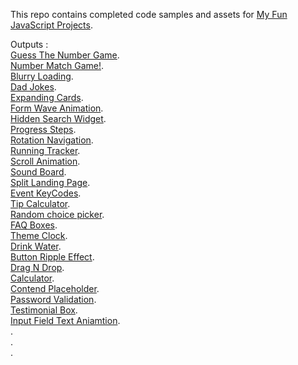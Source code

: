 
This repo contains completed code samples and assets for <a href='https://github.com/abdellahslimani/Fun-javascript-projects'>My Fun JavaScript Projects</a>.

Outputs :<br />
<a href='https://abdellahslimani.github.io/Fun-javascript-projects/Guess%20The%20Number%20Game/index.html'>Guess The Number Game</a>.<br>
<a href='https://abdellahslimani.github.io/Fun-javascript-projects/Number%20Match%20Game/index.html'>Number Match Game!</a>.<br>
<a href='https://abdellahslimani.github.io/Fun-javascript-projects/Blurry%20Loading/index.html'>Blurry Loading</a>.<br>
<a href='https://abdellahslimani.github.io/Fun-javascript-projects/Dad%20Jokes/index.html'>Dad Jokes</a>.<br>
<a href='https://abdellahslimani.github.io/Fun-javascript-projects/Expanding%20Cards%20project/index.html'>Expanding Cards</a>.<br>
<a href='https://abdellahslimani.github.io/Fun-javascript-projects/Form%20Wave%20Animation/index.html'>Form Wave Animation</a>.<br>
<a href='https://abdellahslimani.github.io/Fun-javascript-projects/Hidden%20Search%20Widget/index.html'>Hidden Search Widget</a>.<br>
<a href='https://abdellahslimani.github.io/Fun-javascript-projects/Progress%20Steps/index.html'>Progress Steps</a>.<br>
<a href='https://abdellahslimani.github.io/Fun-javascript-projects/Rotating%20Navigation/index.html'>Rotation Navigation</a>.<br>
<a href='https://abdellahslimani.github.io/Fun-javascript-projects/Running%20tracker/index.html'>Running Tracker</a>.<br>
<a href='https://abdellahslimani.github.io/Fun-javascript-projects/Scroll%20Animation/index.html'>Scroll Animation</a>.<br>
<a href='https://abdellahslimani.github.io/Fun-javascript-projects/Sound%20Board/index.html'>Sound Board</a>.<br>
<a href='https://abdellahslimani.github.io/Fun-javascript-projects/Split%20Landing%20Page/index.html'>Split Landing Page</a>.<br>
<a href='https://abdellahslimani.github.io/Fun-javascript-projects/event-keycodes/index.html'>Event KeyCodes</a>.<br>
<a href='https://abdellahslimani.github.io/Fun-javascript-projects/tip%20calculator/index.html'>Tip Calculator</a>.<br>
<a href='https://abdellahslimani.github.io/Fun-javascript-projects/Random%20choice%20picker/index.html'>Random choice picker</a>.<br>
<a href='https://abdellahslimani.github.io/Fun-javascript-projects/FAQ-Boxes/index.html'>FAQ Boxes</a>.<br>
<a href='https://abdellahslimani.github.io/Fun-javascript-projects/Theme%20Clock/index.html'>Theme Clock</a>.<br>
<a href='https://abdellahslimani.github.io/Fun-javascript-projects/Drink%20Water/index.html'>Drink Water</a>.<br>
<a href='https://abdellahslimani.github.io/Fun-javascript-projects/Button%20Ripple%20Effect/index.html'>Button Ripple Effect</a>.<br>
<a href='https://abdellahslimani.github.io/Fun-javascript-projects/Drag%20N%20Drop/index.html'>Drag N Drop</a>.<br>
<a href='https://abdellahslimani.github.io/Fun-javascript-projects/Calculator/index.html'>Calculator</a>.<br>
<a href='https://abdellahslimani.github.io/Fun-javascript-projects/Contend%20Placeholder/index.html'>Contend Placeholder</a>.<br>
<a href='https://abdellahslimani.github.io/Fun-javascript-projects/Password%20Validation%20Check/index.html'>Password Validation</a>.<br>
<a href='https://abdellahslimani.github.io/Fun-javascript-projects/Testimonial%20Box/index.html'>Testimonial Box</a>.<br>
<a href='https://abdellahslimani.github.io/Fun-javascript-projects/Input%20Field%20Text%20Animation/index.html'>Input Field Text Aniamtion</a>.<br>
<a href='https://abdellahslimani.github.io/Fun-javascript-projects/Testimonial%20Box/index.html'></a>.<br>
<a href='https://abdellahslimani.github.io/Fun-javascript-projects/Testimonial%20Box/index.html'></a>.<br>
<a href='https://abdellahslimani.github.io/Fun-javascript-projects/Testimonial%20Box/index.html'></a>.<br>
